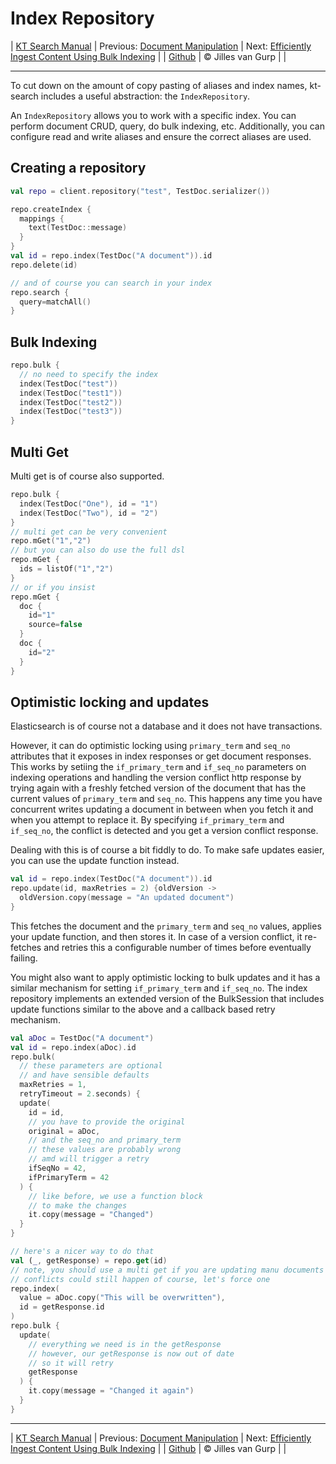 # Index Repository 

| [KT Search Manual](README.md) | Previous: [Document Manipulation](DocumentManipulation.md) | Next: [Efficiently Ingest Content Using Bulk Indexing](BulkIndexing.md) |
| [Github](https://github.com/jillesvangurp/kt-search) | &copy; Jilles van Gurp |  |

---                

To cut down on the amount of copy pasting of aliases and index names, kt-search includes 
a useful abstraction: the `IndexRepository`.

An `IndexRepository` allows you to work with a specific index. You can perform document CRUD, query,
do bulk indexing, etc. Additionally, you can configure read and write aliases and ensure the correct
aliases are used.

## Creating a repository

```kotlin
val repo = client.repository("test", TestDoc.serializer())

repo.createIndex {
  mappings {
    text(TestDoc::message)
  }
}
val id = repo.index(TestDoc("A document")).id
repo.delete(id)

// and of course you can search in your index
repo.search {
  query=matchAll()
}
```

## Bulk Indexing

```kotlin
repo.bulk {
  // no need to specify the index
  index(TestDoc("test"))
  index(TestDoc("test1"))
  index(TestDoc("test2"))
  index(TestDoc("test3"))
}
```

## Multi Get

Multi get is of course also supported.

```kotlin
repo.bulk {
  index(TestDoc("One"), id = "1")
  index(TestDoc("Two"), id = "2")
}
// multi get can be very convenient
repo.mGet("1","2")
// but you can also do use the full dsl
repo.mGet {
  ids = listOf("1","2")
}
// or if you insist
repo.mGet {
  doc {
    id="1"
    source=false
  }
  doc {
    id="2"
  }
}
```

## Optimistic locking and updates

Elasticsearch is of course not a database and it does not have transactions.

However, it can do optimistic locking using `primary_term` and `seq_no` attributes that it exposes in 
index responses or get document responses. This works by setiing the `if_primary_term` and `if_seq_no` 
parameters on indexing operations and handling the version conflict http response by trying again with
a freshly fetched version of the document that has the current values of `primary_term` and `seq_no`. 
This happens any time you have concurrent writes updating a document in between when you fetch it 
and when you attempt to replace it. By specifying  `if_primary_term` and `if_seq_no`, the conflict is
detected and you get a version conflict response.

Dealing with this is of course a bit fiddly to do. To make safe updates
easier, you can use the update function instead.

```kotlin
val id = repo.index(TestDoc("A document")).id
repo.update(id, maxRetries = 2) {oldVersion ->
  oldVersion.copy(message = "An updated document")
}
```

This fetches the document and the `primary_term` and `seq_no` values, applies your update function, 
and then stores it. In case of a version conflict, it re-fetches and retries this a configurable 
number of times before eventually failing.
            
You might also want to apply optimistic locking to bulk updates and it has a similar mechanism for
setting `if_primary_term` and `if_seq_no`. The index repository implements an extended version of the
BulkSession that includes update functions similar to the above and a callback based retry mechanism.

```kotlin
val aDoc = TestDoc("A document")
val id = repo.index(aDoc).id
repo.bulk(
  // these parameters are optional
  // and have sensible defaults
  maxRetries = 1,
  retryTimeout = 2.seconds) {
  update(
    id = id,
    // you have to provide the original
    original = aDoc,
    // and the seq_no and primary_term
    // these values are probably wrong
    // amd will trigger a retry
    ifSeqNo = 42,
    ifPrimaryTerm = 42
  ) {
    // like before, we use a function block
    // to make the changes
    it.copy(message = "Changed")
  }
}

// here's a nicer way to do that
val (_, getResponse) = repo.get(id)
// note, you should use a multi get if you are updating manu documents
// conflicts could still happen of course, let's force one
repo.index(
  value = aDoc.copy("This will be overwritten"),
  id = getResponse.id
)
repo.bulk {
  update(
    // everything we need is in the getResponse
    // however, our getResponse is now out of date
    // so it will retry
    getResponse
  ) {
    it.copy(message = "Changed it again")
  }
}
```



---

| [KT Search Manual](README.md) | Previous: [Document Manipulation](DocumentManipulation.md) | Next: [Efficiently Ingest Content Using Bulk Indexing](BulkIndexing.md) |
| [Github](https://github.com/jillesvangurp/kt-search) | &copy; Jilles van Gurp |  |